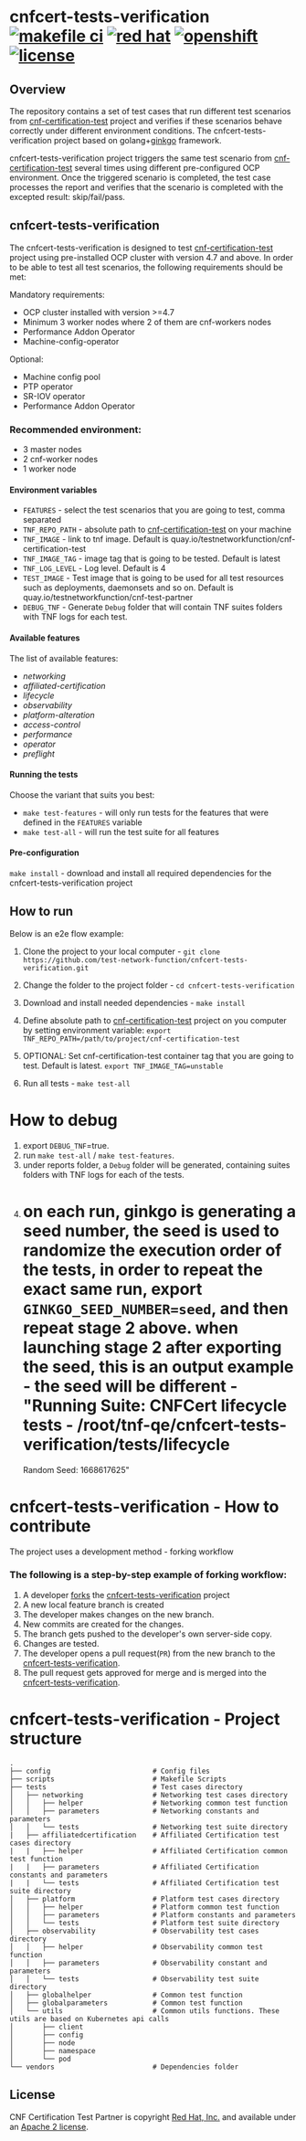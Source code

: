 # cnfcert-tests-verification [![makefile ci](https://github.com/test-network-function/cnfcert-tests-verification/actions/workflows/makefile.yml/badge.svg)](https://github.com/test-network-function/cnfcert-tests-verification/actions/workflows/makefile.yml) [![red hat](https://img.shields.io/badge/red%20hat---?color=gray&logo=redhat&logoColor=red&style=flat)](https://www.redhat.com) [![openshift](https://img.shields.io/badge/openshift---?color=gray&logo=redhatopenshift&logoColor=red&style=flat)](https://www.redhat.com/en/technologies/cloud-computing/openshift) [![license](https://img.shields.io/github/license/test-network-function/cnfcert-tests-verification?color=blue&labelColor=gray&logo=apache&logoColor=lightgray&style=flat)](https://github.com/test-network-function/cnf-certification-test-partner/blob/master/LICENSE)

## Overview
The repository contains a set of test cases that run different test scenarios from [cnf-certification-test](https://github.com/test-network-function/cnf-certification-test) project and verifies if these scenarios behave correctly under different environment conditions.
The cnfcert-tests-verification project based on golang+[ginkgo](https://onsi.github.io/ginkgo) framework.

cnfcert-tests-verification project triggers the same test scenario from
[cnf-certification-test](https://github.com/test-network-function/cnf-certification-test)
several times using different pre-configured OCP environment. Once the triggered scenario is completed, the test case processes the report and verifies that the scenario is completed with the excepted result: skip/fail/pass.

## cnfcert-tests-verification
The cnfcert-tests-verification is designed to test [cnf-certification-test](https://github.com/test-network-function/cnf-certification-test) project using pre-installed OCP cluster with version 4.7 and above. In order to be able to test all test scenarios, the following requirements should be met:

Mandatory requirements:
* OCP cluster installed with version >=4.7
* Minimum 3 worker nodes where 2 of them are cnf-workers nodes
* Performance Addon Operator
* Machine-config-operator

Optional:
* Machine config pool
* PTP operator
* SR-IOV operator
* Performance Addon Operator

### Recommended environment:
* 3 master nodes
* 2 cnf-worker nodes
* 1 worker node

#### Environment variables
* `FEATURES` - select the test scenarios that you are going to test, comma separated
* `TNF_REPO_PATH` - absolute path to  [cnf-certification-test](https://github.com/test-network-function/cnf-certification-test) on your machine
* `TNF_IMAGE` - link to tnf image. Default is quay.io/testnetworkfunction/cnf-certification-test
* `TNF_IMAGE_TAG` - image tag that is going to be tested. Default is latest
* `TNF_LOG_LEVEL` - Log level. Default is 4
* `TEST_IMAGE` - Test image that is going to be used for all test resources such as deployments, daemonsets and so on. Default is quay.io/testnetworkfunction/cnf-test-partner
* `DEBUG_TNF` - Generate `Debug` folder that will contain TNF suites folders with TNF logs for each test.

#### Available features
The list of available features:
* *networking*
* *affiliated-certification*
* *lifecycle*
* *observability*
* *platform-alteration*
* *access-control*
* *performance*
* *operator*
* *preflight*

#### Running the tests
Choose the variant that suits you best:

* `make test-features` - will only run tests for the features that were defined in the `FEATURES` variable
* `make test-all` - will run the test suite for all features

#### Pre-configuration
`make install` - download and install all required dependencies for the cnfcert-tests-verification project

## How to run
Below is an e2e flow example:

1. Clone the project to your local computer - `git clone https://github.com/test-network-function/cnfcert-tests-verification.git`

2. Change the folder to the project folder - `cd cnfcert-tests-verification`

3. Download and install needed dependencies - `make install`

4. Define absolute path to [cnf-certification-test](https://github.com/test-network-function/cnf-certification-test) project on you computer by setting environment variable: `export TNF_REPO_PATH=/path/to/project/cnf-certification-test`

5. OPTIONAL: Set cnf-certification-test container tag that you are going to test. Default is latest. `export TNF_IMAGE_TAG=unstable` 

6. Run all tests - `make test-all`

# How to debug
1. export `DEBUG_TNF`=true.
2. run `make test-all` / `make test-features`.
3. under reports folder, a `Debug` folder will be generated, containing suites folders with TNF logs for each of the tests. 
4. on each run, ginkgo is generating a seed number, the seed is used to randomize the execution order of the tests, in order to repeat the exact same run,
   export `GINKGO_SEED_NUMBER=seed`, and then repeat stage 2 above.
   when launching stage 2 after exporting the seed, this is an output example - the seed will be different -
   "Running Suite: CNFCert lifecycle tests - /root/tnf-qe/cnfcert-tests-verification/tests/lifecycle
   ================================================================================================
   Random Seed: 1668617625"

# cnfcert-tests-verification - How to contribute
The project uses a development method - forking workflow

### The following is a step-by-step example of forking workflow:
1) A developer [forks](https://docs.gitlab.com/ee/user/project/repository/forking_workflow.html#creating-a-fork)
   the [cnfcert-tests-verification](https://github.com/test-network-function/cnfcert-tests-verification) project
2) A new local feature branch is created
3) The developer makes changes on the new branch.
4) New commits are created for the changes.
5) The branch gets pushed to the developer's own server-side copy.
6) Changes are tested.
7) The developer opens a pull request(`PR`) from the new branch to
   the [cnfcert-tests-verification](https://github.com/test-network-function/cnfcert-tests-verification).
8) The pull request gets approved for merge and is merged into
   the [cnfcert-tests-verification](https://github.com/test-network-function/cnfcert-tests-verification).

# cnfcert-tests-verification - Project structure
    .
    ├── config                         # Config files
    ├── scripts                        # Makefile Scripts
    ├── tests                          # Test cases directory
    │   ├── networking                 # Networking test cases directory
    │   │   ├── helper                 # Networking common test function
    │   │   ├── parameters             # Networking constants and parameters
    │   │   └── tests                  # Networking test suite directory
    |   ├── affiliatedcertification    # Affiliated Certification test cases directory
    |   |   ├── helper                 # Affiliated Certification common test function
    |   |   ├── parameters             # Affiliated Certification constants and parameters
    |   |   └── tests                  # Affiliated Certification test suite directory
    │   ├── platform                   # Platform test cases directory
    │   │   ├── helper                 # Platform common test function
    │   │   ├── parameters             # Platform constants and parameters
    │   │   └── tests                  # Platform test suite directory
    │   ├── observability              # Observability test cases directory
    │   │   ├── helper                 # Observability common test function
    │   │   ├── parameters             # Observability constant and parameters
    │   │   └── tests                  # Observability test suite directory
    │   ├── globalhelper               # Common test function
    │   ├── globalparameters           # Common test function
    │   └── utils                      # Common utils functions. These utils are based on Kubernetes api calls
    │       ├── client
    │       ├── config
    │       ├── node
    │       ├── namespace
    │       └── pod
    └── vendors                        # Dependencies folder 

## License
CNF Certification Test Partner is copyright [Red Hat, Inc.](https://www.redhat.com) and available
under an
[Apache 2 license](https://github.com/test-network-function/cnfcert-tests-verification/blob/main/LICENSE).
